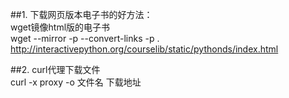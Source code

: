 ##1.  下载网页版本电子书的好方法：  
wget镜像html版的电子书  
wget --mirror  -p --convert-links -p . http://interactivepython.org/courselib/static/pythonds/index.html


##2.  curl代理下载文件  
curl -x  proxy -o 文件名 下载地址